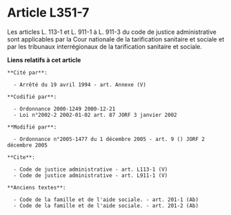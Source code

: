 # Article L351-7

Les articles L. 113-1 et L. 911-1 à L. 911-3 du code de justice administrative sont applicables par la Cour nationale de la
tarification sanitaire et sociale et par les tribunaux interrégionaux de la tarification sanitaire et sociale.

**Liens relatifs à cet article**

	**Cité par**:

	  - Arrêté du 19 avril 1994 - art. Annexe (V)

	**Codifié par**:

	  - Ordonnance 2000-1249 2000-12-21
	  - Loi n°2002-2 2002-01-02 art. 87 JORF 3 janvier 2002

	**Modifié par**:

	  - Ordonnance n°2005-1477 du 1 décembre 2005 - art. 9 () JORF 2 décembre 2005

	**Cite**:

	  - Code de justice administrative - art. L113-1 (V)
	  - Code de justice administrative - art. L911-1 (V)

	**Anciens textes**:

	  - Code de la famille et de l'aide sociale. - art. 201-1 (Ab)
	  - Code de la famille et de l'aide sociale. - art. 201-2 (Ab)
